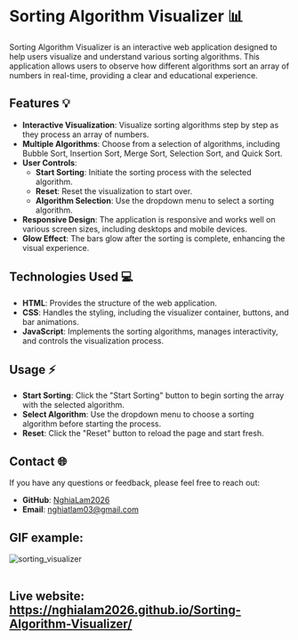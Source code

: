 # Sorting Algorithm Visualizer 📊

Sorting Algorithm Visualizer is an interactive web application designed to help users visualize and understand various sorting algorithms. This application allows users to observe how different algorithms sort an array of numbers in real-time, providing a clear and educational experience.

## Features 💡

- **Interactive Visualization**: Visualize sorting algorithms step by step as they process an array of numbers.
- **Multiple Algorithms**: Choose from a selection of algorithms, including Bubble Sort, Insertion Sort, Merge Sort, Selection Sort, and Quick Sort.
- **User Controls**: 
  - **Start Sorting**: Initiate the sorting process with the selected algorithm.
  - **Reset**: Reset the visualization to start over.
  - **Algorithm Selection**: Use the dropdown menu to select a sorting algorithm.
- **Responsive Design**: The application is responsive and works well on various screen sizes, including desktops and mobile devices.
- **Glow Effect**: The bars glow after the sorting is complete, enhancing the visual experience.

## Technologies Used 💻

- **HTML**: Provides the structure of the web application.
- **CSS**: Handles the styling, including the visualizer container, buttons, and bar animations.
- **JavaScript**: Implements the sorting algorithms, manages interactivity, and controls the visualization process.

## Usage ⚡

- **Start Sorting**: Click the "Start Sorting" button to begin sorting the array with the selected algorithm.
- **Select Algorithm**: Use the dropdown menu to choose a sorting algorithm before starting the process.
- **Reset**: Click the "Reset" button to reload the page and start fresh.

## Contact 🌐

If you have any questions or feedback, please feel free to reach out:

- **GitHub**: [NghiaLam2026](https://github.com/NghiaLam2026)
- **Email**: [nghiatlam03@gmail.com](mailto:nghiatlam03@gmail.com)

## GIF example:

![sorting_visualizer](https://github.com/NghiaLam2026/Sorting-Algorithm-Visualizer/assets/118234173/b5f70890-0515-4e99-9579-b4b6f94cf005)
<br>
<br>
## Live website: https://nghialam2026.github.io/Sorting-Algorithm-Visualizer/
